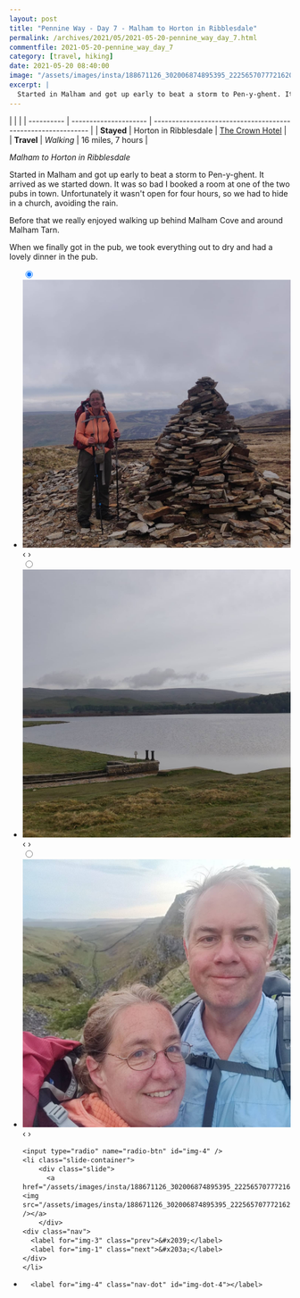 ```yaml
---
layout: post
title: "Pennine Way - Day 7 - Malham to Horton in Ribblesdale"
permalink: /archives/2021/05/2021-05-20-pennine_way_day_7.html
commentfile: 2021-05-20-pennine_way_day_7
category: [travel, hiking]
date: 2021-05-20 08:40:00
image: "/assets/images/insta/188671126_302006874895395_2225657077721620455_n_17885799107281706.jpg"
excerpt: |
  Started in Malham and got up early to beat a storm to Pen-y-ghent. It arrived as we started down. Now in a pub room drying everything out. 18 or so miles.
---
```


|            |                       |
| ---------- | --------------------- | ------------------------------------------------------------ |
| **Stayed** | Horton in Ribblesdale | [The Crown Hotel](https://maps.app.goo.gl/2RAocu8g8hkzTm366) |
| **Travel** | _Walking_             | 16 miles, 7 hours                                            |

_Malham to Horton in Ribblesdale_

Started in Malham and got up early to beat a storm to Pen-y-ghent. It arrived as we started down. It was so bad I booked a room at one of the two pubs in town. Unfortunately it wasn't open for four hours, so we had to hide in a church, avoiding the rain.

Before that we really enjoyed walking up behind Malham Cove and around Malham Tarn.

When we finally got in the pub, we took everything out to dry and had a lovely dinner in the pub.

<ul class="slides">
    <input type="radio" name="radio-btn" id="img-1" checked="checked" />
    <li class="slide-container">
        <div class="slide">
          <a href="/assets/images/insta/190200105_330365211818245_6770599356302824761_n_18113409580227379.jpg"><img src="/assets/images/insta/190200105_330365211818245_6770599356302824761_n_18113409580227379.jpg" /></a>
        </div>
    <div class="nav">
      <label for="img-4" class="prev">&#x2039;</label>
      <label for="img-2" class="next">&#x203a;</label>
    </div>
    </li>
        <input type="radio" name="radio-btn" id="img-2"  />
    <li class="slide-container">
        <div class="slide">
          <a href="/assets/images/insta/188047734_297988451929266_7819254388774800042_n_17903463406860037.jpg"><img src="/assets/images/insta/188047734_297988451929266_7819254388774800042_n_17903463406860037.jpg" /></a>
        </div>
    <div class="nav">
      <label for="img-1" class="prev">&#x2039;</label>
      <label for="img-3" class="next">&#x203a;</label>
    </div>
    </li>
        <input type="radio" name="radio-btn" id="img-3"  />
    <li class="slide-container">
        <div class="slide">
          <a href="/assets/images/insta/188065137_1397094083987447_8424284545537353802_n_17877567893304197.jpg"><img src="/assets/images/insta/188065137_1397094083987447_8424284545537353802_n_17877567893304197.jpg" /></a>
        </div>
    <div class="nav">
      <label for="img-2" class="prev">&#x2039;</label>
      <label for="img-4" class="next">&#x203a;</label>
    </div>
    </li>
    
    <input type="radio" name="radio-btn" id="img-4" />
    <li class="slide-container">
        <div class="slide">
          <a href="/assets/images/insta/188671126_302006874895395_2225657077721620455_n_17885799107281706.jpg"><img src="/assets/images/insta/188671126_302006874895395_2225657077721620455_n_17885799107281706.jpg" /></a>
        </div>
    <div class="nav">
      <label for="img-3" class="prev">&#x2039;</label>
      <label for="img-1" class="next">&#x203a;</label>
    </div>
    </li>
			
<li class="nav-dots">
      <label for="img-1" class="nav-dot" id="img-dot-1"></label>
      <label for="img-2" class="nav-dot" id="img-dot-2"></label>
      <label for="img-3" class="nav-dot" id="img-dot-3"></label>

      <label for="img-4" class="nav-dot" id="img-dot-4"></label>

</li>
</ul>
